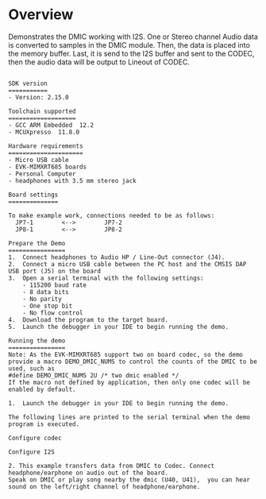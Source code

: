 Overview
========
Demonstrates the DMIC working with I2S. One or Stereo channel Audio data is converted to samples in the DMIC module.
Then, the data is placed into the memory buffer. Last, it is send to the I2S buffer and sent
to the CODEC, then the audio data will be output to Lineout of CODEC.
~~~~~~~~~~~~~~~~~~~~~~~~~~~~~~~~~~~

SDK version
===========
- Version: 2.15.0

Toolchain supported
===================
- GCC ARM Embedded  12.2
- MCUXpresso  11.8.0

Hardware requirements
=====================
- Micro USB cable
- EVK-MIMXRT685 boards
- Personal Computer
- headphones with 3.5 mm stereo jack

Board settings
==============

To make example work, connections needed to be as follows:
  JP7-1        <-->        JP7-2
  JP8-1        <-->        JP8-2

Prepare the Demo
================
1.  Connect headphones to Audio HP / Line-Out connector (J4).
2.  Connect a micro USB cable between the PC host and the CMSIS DAP USB port (J5) on the board
3.  Open a serial terminal with the following settings:
    - 115200 baud rate
    - 8 data bits
    - No parity
    - One stop bit
    - No flow control
4.  Download the program to the target board.
5.  Launch the debugger in your IDE to begin running the demo.

Running the demo
================
Note: As the EVK-MIMXRT685 support two on board codec, so the demo provide a macro DEMO_DMIC_NUMS to control the counts of the DMIC to be used, such as
#define DEMO_DMIC_NUMS 2U /* two dmic enabled */
If the macro not defined by application, then only one codec will be enabled by default.

1.  Launch the debugger in your IDE to begin running the demo.

The following lines are printed to the serial terminal when the demo program is executed.

Configure codec

Configure I2S

2. This example transfers data from DMIC to Codec. Connect headphone/earphone on audio out of the board.
Speak on DMIC or play song nearby the dmic (U40, U41),  you can hear sound on the left/right channel of headphone/earphone.
